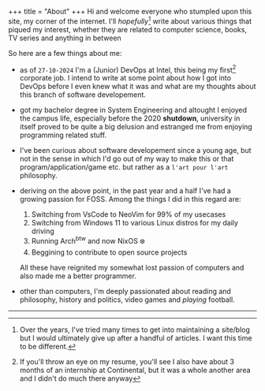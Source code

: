 +++
title = "About"
+++
Hi and welcome everyone who stumpled upon this site, my corner of the internet. I'll *hopefully*[^1] write about various
things that piqued my interest, whether they are related to computer science, books, TV series and anything in between

So here are a few things about me:
- as of `27-10-2024` I'm a (Junior) DevOps at Intel, this being my first[^2] corporate job. I intend to write at some
point about how I got into DevOps before I even knew what it was and what are my thoughts about this branch of software
developement.
- got my bachelor degree in System Engineering and altought I enjoyed the campus life, especially before the 2020
**shutdown**, university in itself proved to be quite a big delusion and estranged me from enjoying programming related stuff.
- I've been curious about software developement since a young age, but not in the sense in which I'd go out of my way
to make this or that program/application/game etc. but rather as a `l'art pour l'art` philosophy.
- deriving on the above point, in the past year and a half I've had a growing passion for FOSS. Among the things I did
in this regard are:
    1. Switching from VsCode to NeoVim for 99% of my usecases
    2. Switching from Windows 11 to various Linux distros for my daily driving
    3. Running Arch<sup>btw</sup> and now NixOS ❄️
    4. Beggining to contribute to open source projects

    All these have reignited my somewhat lost passion of computers and also made me a better programmer.

- other than computers, I'm deeply passionated about reading and philosophy, history and politics, video games and *playing*
football.

---

[^1]: Over the years, I've tried many times to get into maintaining a site/blog but I would ultimately
give up after a handful of articles. I want this time to be different.
[^2]: If you'll throw an eye on my resume, you'll see I also have about 3 months of an internship at Continental, but it was a whole another area and I didn't do much there anyway
